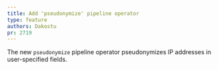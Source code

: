 ```yaml
---
title: Add 'pseudonymize' pipeline operator
type: feature
authors: Dakostu
pr: 2719
---
```


The new `pseudonymize` pipeline operator pseudonymizes IP addresses in
user-specified fields.
